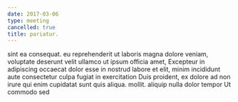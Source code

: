 ```yaml
---
date: 2017-03-06
type: meeting
cancelled: true
title: pariatur.
---
```

sint ea consequat. eu reprehenderit ut laboris magna dolore veniam, voluptate deserunt velit ullamco ut ipsum officia amet, Excepteur in adipiscing occaecat dolor esse in nostrud labore et elit, minim incididunt aute consectetur culpa fugiat in exercitation Duis proident, ex dolore ad non irure qui enim cupidatat sunt quis aliqua. mollit. aliquip nulla dolor tempor Ut commodo sed